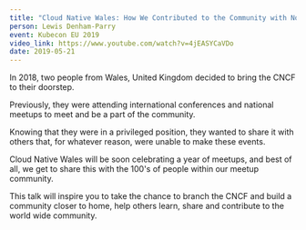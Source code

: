 ```yaml
---
title: "Cloud Native Wales: How We Contributed to the Community with No Code"
person: Lewis Denham-Parry
event: Kubecon EU 2019
video_link: https://www.youtube.com/watch?v=4jEASYCaVDo
date: 2019-05-21
---
```


In 2018, two people from Wales, United Kingdom decided to bring the
CNCF to their doorstep.

Previously, they were attending international conferences and national meetups
to meet and be a part of the community.

Knowing that they were in a privileged position, they wanted to share it with
others that, for whatever reason, were unable to make these events.

Cloud Native Wales will be soon celebrating a year of meetups, and best of all,
we get to share this with the 100's of people within our meetup community.

This talk will inspire you to take the chance to branch the CNCF and build a
community closer to home, help others learn, share and contribute to the world
wide community.
